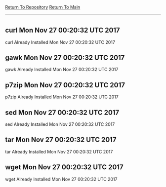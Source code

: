 [Return To Repository](https://github.com/deathbybandaid/piholeparser/)
[Return To Main](https://github.com/deathbybandaid/piholeparser/blob/master/RecentRunLogs/Mainlog.md)
____________________________________
# 
## curl Mon Nov 27 00:20:32 UTC 2017
curl Already Installed Mon Nov 27 00:20:32 UTC 2017
## gawk Mon Nov 27 00:20:32 UTC 2017
gawk Already Installed Mon Nov 27 00:20:32 UTC 2017
## p7zip Mon Nov 27 00:20:32 UTC 2017
p7zip Already Installed Mon Nov 27 00:20:32 UTC 2017
## sed Mon Nov 27 00:20:32 UTC 2017
sed Already Installed Mon Nov 27 00:20:32 UTC 2017
## tar Mon Nov 27 00:20:32 UTC 2017
tar Already Installed Mon Nov 27 00:20:32 UTC 2017
## wget Mon Nov 27 00:20:32 UTC 2017
wget Already Installed Mon Nov 27 00:20:32 UTC 2017
